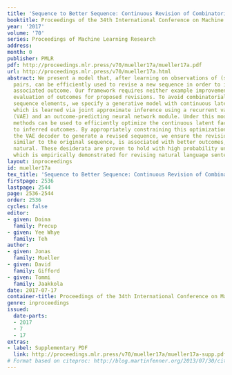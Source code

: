 ```yaml
---
title: 'Sequence to Better Sequence: Continuous Revision of Combinatorial Structures'
booktitle: Proceedings of the 34th International Conference on Machine Learning
year: '2017'
volume: '70'
series: Proceedings of Machine Learning Research
address: 
month: 0
publisher: PMLR
pdf: http://proceedings.mlr.press/v70/mueller17a/mueller17a.pdf
url: http://proceedings.mlr.press/v70/mueller17a.html
abstract: We present a model that, after learning on observations of (sequence, outcome)
  pairs, can be efficiently used to revise a new sequence in order to improve its
  associated outcome. Our framework requires neither example improvements, nor additional
  evaluation of outcomes for proposed revisions. To avoid combinatorial-search over
  sequence elements, we specify a generative model with continuous latent factors,
  which is learned via joint approximate inference using a recurrent variational autoencoder
  (VAE) and an outcome-predicting neural network module. Under this model, gradient
  methods can be used to efficiently optimize the continuous latent factors with respect
  to inferred outcomes. By appropriately constraining this optimization and using
  the VAE decoder to generate a revised sequence, we ensure the revision is fundamentally
  similar to the original sequence, is associated with better outcomes, and looks
  natural. These desiderata are proven to hold with high probability under our approach,
  which is empirically demonstrated for revising natural language sentences.
layout: inproceedings
id: mueller17a
tex_title: 'Sequence to Better Sequence: Continuous Revision of Combinatorial Structures'
firstpage: 2536
lastpage: 2544
page: 2536-2544
order: 2536
cycles: false
editor:
- given: Doina
  family: Precup
- given: Yee Whye
  family: Teh
author:
- given: Jonas
  family: Mueller
- given: David
  family: Gifford
- given: Tommi
  family: Jaakkola
date: 2017-07-17
container-title: Proceedings of the 34th International Conference on Machine Learning
genre: inproceedings
issued:
  date-parts:
  - 2017
  - 7
  - 17
extras:
- label: Supplementary PDF
  link: http://proceedings.mlr.press/v70/mueller17a/mueller17a-supp.pdf
# Format based on citeproc: http://blog.martinfenner.org/2013/07/30/citeproc-yaml-for-bibliographies/
---
```

